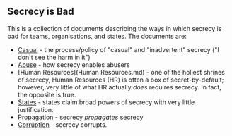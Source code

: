 Secrecy is Bad
---
This is a collection of documents describing the ways in which secrecy is bad
for teams, organisations, and states. The documents are:

* [Casual](Casual.md) - the process/policy of "casual" and "inadvertent" secrecy
  ("I don't see the harm in it")
* [Abuse](Abuse.md) - how secrecy enables abusers
* [Human Resources](Human Resources.md) - one of the holiest shrines of secrecy,
  Human Resources (HR) is often a box of secret-by-default; however, very little
  of what HR actually *does* requires secrecy. In fact, the opposite is true.
* [States](States.md) - states claim broad powers of secrecy with very little justification.
* [Propagation](Propagation.md) - secrecy *propagates* secrecy
* [Corruption](Corruption.md) - secrecy corrupts.
